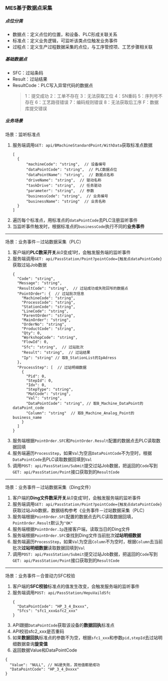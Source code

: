 ### MES基于数据点采集

##### 点位分类
- 数据点：定义点位的位置，和设备、PLC形成关联关系
- 标准点：定义业务逻辑，可监听该类点位触发业务事件
- 过程点：定义生产过程数据采集的点位，与工序管控项、工艺步骤相关联

##### 基础数据点
- SFC：过站条码
- Result：过站结果
- ResultCode：PLC写入异常代码的数据点
  > 1：提交成功
    2：工单不存在
    3：无法获取工位
    4：SN重码
    5：序列号不存在
    6：工艺路径错误
    7：编码规则错误
    8：无法获取后工序
    F：数据库提交错误

##### 业务场景
场景：监听标准点

1. 服务端调用`GET: api/BMachineStandardPoint/WithData`获取标准点数据
    ```
    [
      {
          "machineCode": "string",  // 设备编号
          "dataPointCode": "string",  // PLC数据点位
          "dataPointName": "string",  // 数据点名称
          "driveName": "string",  // 驱动名称
          "taskDrive": "string",  // 任务驱动
          "parameter": "string",  // 参数
          "businessCode": "string",  // 业务编号
          "businessName": "string"  // 业务名称
      }
    ]
    ```
2. 遍历每个标准点，用标准点的`dataPointCode`去PLC注册监听事件
3. 当监听事件触发时，根据标准点的`businessCode`执行不同的**业务事件**
---
场景：业务事件－过站数据采集（PLC）

1. 客户端的**PLC数采开关**从0变成1时，会触发服务端的监听事件
2. 服务端调用`GET: api/PassStation/Point?pointCode={触发点dataPointCode}`获取过站Job数据
    ```
    {
      "Code": "string",
      "Message": "string",
      "ResultCode": "string",  // 过站成功或失败回写的数据点
      "PointOrder": {  // 过站批次信息
        "MachineCode": "string",
        "ProcessCode": "string",
        "StationCode": "string",
        "LineCode": "string",
        "ParentOrder": "string",
        "MainOrder": "string",
        "OrderNo": "string",
        "ProductCode": "string",
        "Qty": 0,
        "WorkshopCode": "string",
        "FlowId": 0,
        "Sfc": "string",  // 过站批次
        "Result": "string",  // 过站结果
        "Ip": "string" // 取B_StationList的IpAdress
      },
      "ProcessStep": [  // 过站明细数据
        {
          "Pid": 0,
          "StepId": 0,
          "Idx": 0,
          "StepType": "string",
          "MatCode": "string",
          "Val": "string",
          "DataPointCode": "string", // 取B_Machine_DataPoint的dataPoint_code
          "Column": "string"  // 取B_Machine_Analog_Point的business_name
        }
      ]
    }
    ```
3. 服务端根据`PointOrder.SFC`和`PointOrder.Result`配置的数据点去PLC读取数据回填
4. 服务端遍历`ProcessStep`，如果`Val`为空且`DataPointCode`不为空时，根据`DataPointCode`去PLC读取数据回填到`Val`
5. 调用`POST: api/PassStation/Submit`提交过站Job数据，把返回的`Code`写到`GET: api/PassStation/Point`接口获取到的`ResultCode`
---
场景：业务事件－过站数据采集（Ding文件）

1. 客户端的**Ding文件数采开关**从0变成1时，会触发服务端的监听事件
2. 服务端调用`GET: api/PassStation/Point?pointCode={触发点dataPointCode}`获取过站Job数据，数据结构参考《业务事件－过站数据采集（PLC）
3. 服务端根据`PointOrder.SFC`配置的数据点去PLC读取数据回填，`PointOrder.Result`默认为`"OK"`
4. 服务端根据`PointOrder.Ip`连接客户端，读取当日的Ding文件
5. 服务端根据`PointOrder.SFC`查找到Ding文件当前批次**过站明细数据**
6. 服务端遍历`ProcessStep`，如果`Val`为空且`Column`不为空时，根据`Column`去当前批次**过站明细数据**读取数据回填到`Val`
7. 调用`POST: api/PassStation/Submit`提交过站Job数据，把返回的`Code`写到`GET: api/PassStation/Point`接口获取到的`ResultCode`

---
场景：业务事件－合普动力SFC校验
1. 客户端的**SFC校验**标准点的值发生改变，会触发服务端的监听事件
2. 服务端调用`POST: api/PassStation/HepuVaildSfc`
    ```
    {
      "DataPointCode": "HP_3_4_Dxxxx",
      "Sfcs": "sfc1_xxx&sfc2_xxx"
    }
    ```
3. API跟据`DataPointCode`获取该设备的**数据回执**标准点
4. API校验sfc2_xxx是否重码
5. 如果**数据回执**标准点的参数不为空，根据`sfc1_xxx`和参数`pid,stepId`去过站明细数据查询**旋变值**
6. 返回数据Value和DataPointCode
  ```
  {
    "Value": "NULL", // NG是失败，其他值都是成功
    "DataPointCode": "HP_3_4_Dxxxx"
  }
  ```